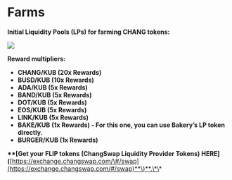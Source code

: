 # Farms

**Initial Liquidity Pools \(LPs\) for farming CHANG tokens:**

![](https://lh5.googleusercontent.com/9aRgjqmGwHZMlV7Ofvur-lx4mVQTtt3Z6Js7uj7xZpnpNvdDvl_mBoyi2KmBaPPUwdfjhZq1DBbl7CjMPmlzEelVUoJRO4IOu0JoAbYEFMhKcuLRVS_xIyecBE3sx2QUB1hrBN9u)

**Reward multipliers:**

* **CHANG/KUB \(20x Rewards\)**
* **BUSD/KUB \(10x Rewards\)**
* **ADA/KUB \(5x Rewards\)**
* **BAND/KUB \(5x Rewards\)**
* **DOT/KUB \(5x Rewards\)**
* **EOS/KUB \(5x Rewards\)**
* **LINK/KUB \(5x Rewards\)**
* **BAKE/KUB \(1x Rewards\) - For this one, you can use Bakery’s LP token directly.**
* **BURGER/KUB \(1x Rewards\)** 

**\*\*\[**Get your FLIP tokens \(ChangSwap Liquidity Provider Tokens\) HERE**\]\(**[https://exchange.changswap.com/\#/swap](https://exchange.changswap.com/#/swap)**\)**.\*\*

